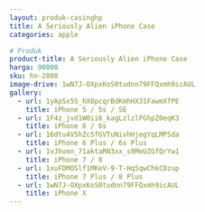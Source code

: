 ```yaml
---
layout: produk-casinghp
title: A Seriously Alien iPhone Case
categories: apple

# Produk
product-title: A Seriously Alien iPhone Case
harga: 90000
sku: hn-2808
image-drive: 1wN7J-OXpxKoS0tudnn79FFQxmh9icAUL
gallery:
  - url: 1yApSx5S_hX8pcqrBdKmhHX31FawmXfPE
    title: iPhone 5 / 5s / SE
  - url: 1F4z_jvd1W0ii6_kagLzlzlFGhpZ0eqK3
    title: iPhone 6 / 6s
  - url: 16dtu4V5hZc5fGVTuNivhHjegYqLMPSda
    title: iPhone 6 Plus / 6s Plus
  - url: 1vJhvmn_71aktaRN3xx_s9MeUZGfQrYw1
    title: iPhone 7 / 8
  - url: 1xuFDMOSlf1MKeV-9-T-Hq5qwChkCDzup
    title: iPhone 7 Plus / 8 Plus
  - url: 1wN7J-OXpxKoS0tudnn79FFQxmh9icAUL
    title: iPhone X
---
```

